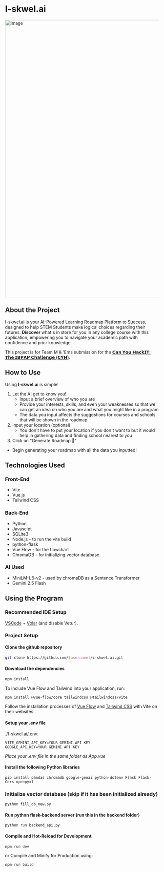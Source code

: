# I-skwel.ai

<img width="1134" height="909" alt="image" src="https://github.com/user-attachments/assets/b69336d7-32d8-4d34-a7a9-e50b5e5f5810" />

## About the Project

I-skwel.ai is your AI-Powered Learning Roadmap Platform to Success, designed to help STEM Students make logical choices regarding their futures. **Discover** what's in store for you in any college course with this application, empowering you to navigate your academic path with confidence and prior knowledge.

This project is for Team M & 'Ems submission for the [**𝗖𝗮𝗻 𝗬𝗼𝘂 𝗛𝗮𝗰𝗸𝗜𝗧: 𝗧𝗵𝗲 𝗜𝗕𝗣𝗔𝗣 𝗖𝗵𝗮𝗹𝗹𝗲𝗻𝗴𝗲 (𝗖𝗬𝗛)**](https://www.facebook.com/share/p/1FrqsGx4sg/).

## How to Use

Using **I-skwel.ai** is simple!
1. Let the AI get to know you!
   - Input a brief overview of who you are
   - Provide your interests, skills, and even your weaknesses so that we can get an idea on who you are and what you might like in a program
   - The data you input affects the suggestions for courses and schools that will be shown in the roadmap
2. Input your location (optional)
   - You don't have to put your location if you don't want to but it would help in gathering data and finding school nearest to you
3. Click on "Generate Roadmap 🚀"
  - Begin generating your roadmap with all the data you inputted!

## Technologies Used

### Front-End
- Vite
- Vue.js
- Tailwind CSS

### Back-End
  - Python
  - Javascipt
  - SQLite3
  - Node.js - to run the vite build
  - python-flask
  - Vue Flow - for the flowchart
  - ChromaDB - for initializing vector database
 
### AI Used
  - MiniLM-L6-v2 - used by chromaDB as a Sentence Transformer 
  - Gemini 2.5 Flash
 
## Using the Program

### Recommended IDE Setup

[VSCode](https://code.visualstudio.com/) + [Volar](https://marketplace.visualstudio.com/items?itemName=Vue.volar) (and disable Vetur).

### Project Setup

#### Clone the github repository
```sh
git clone https://github.com/[username]/i-skwel.ai.git
```

#### Download the dependencies

```sh
npm install
```

To include Vue Flow and Tailwind into your application, run:
```sh
npm install @vue-flow/core tailwindcss @tailwindcss/vite
```

Follow the installation processes of [Vue Flow](https://vueflow.dev/guide/getting-started.html) and [Tailwind CSS](https://tailwindcss.com/docs/installation/using-vite) with Vite on their websites.

#### Setup your .env file
./I-skwel.ai/.env:
```
VITE_GEMINI_API_KEY=YOUR GEMINI API KEY
GOOGLE_API_KEY=YOUR GEMINI API KEY
```
*Place your .env file in the same folder as App.vue*

#### Install the following Python libraries
```
pip install pandas chromadb google-genai python-dotenv Flask Flask-Cors openpyxl
```
### Initialize vector database (skip if it has been initialized already)
```
python fill_db_new.py
```

#### Run python flask-backend server (run this in the backend folder)
```
python run backend_api.py
```

#### Compile and Hot-Reload for Development

```sh
npm run dev
```

or Compile and Minify for Production using:

```sh
npm run build
```
